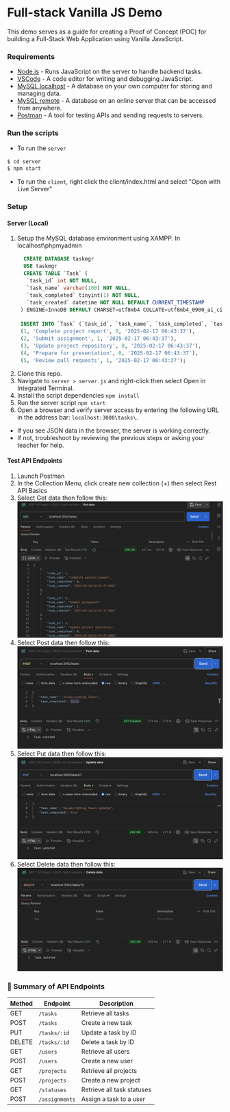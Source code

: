 # Full-stack Vanilla JS Demo
This demo serves as a guide for creating a Proof of Concept (POC) for building a Full-Stack Web Application using Vanilla JavaScript.

### Requirements
* [Node.js](https://nodejs.org/en/download) - Runs JavaScript on the server to handle backend tasks.
* [VSCode](https://code.visualstudio.com/download) - A code editor for writing and debugging JavaScript.
* [MySQL localhost](https://www.apachefriends.org/download.html) - A database on your own computer for storing and managing data.
* [MySQL remote](https://freedb.tech/) - A database on an online server that can be accessed from anywhere.
* [Postman](https://www.postman.com/downloads/) - A tool for testing APIs and sending requests to servers.

### Run the scripts

* To run the ```server```
```bash
$ cd server
$ npm start
```

* To run the ```client```, right click the client/index.html and select "Open with Live Server"

### Setup

#### Server (Local)

1. Setup the MySQL database environment using XAMPP.
   In localhost\phpmyadmin
   ```sql
     CREATE DATABASE taskmgr
     USE taskmgr
     CREATE TABLE `Task` (
      `task_id` int NOT NULL,
      `task_name` varchar(100) NOT NULL,
      `task_completed` tinyint(1) NOT NULL,
      `task_created` datetime NOT NULL DEFAULT CURRENT_TIMESTAMP
    ) ENGINE=InnoDB DEFAULT CHARSET=utf8mb4 COLLATE=utf8mb4_0900_ai_ci;

    INSERT INTO `Task` (`task_id`, `task_name`, `task_completed`, `task_created`) VALUES
    (1, 'Complete project report', 0, '2025-02-17 06:43:37'),
    (2, 'Submit assignment', 1, '2025-02-17 06:43:37'),
    (3, 'Update project repository', 0, '2025-02-17 06:43:37'),
    (4, 'Prepare for presentation', 0, '2025-02-17 06:43:37'),
    (5, 'Review pull requests', 1, '2025-02-17 06:43:37');
   ```
2. Clone this repo.
3. Navigate to ```server > server.js``` and right-click then select Open in Integrated Terminal.
4. Install the script dependencies ```npm install```
5. Run the server script ```npm start```
6. Open a browser and verify server access by entering the following URL in the address bar: ```localhost:3000\tasks\```.
  - If you see JSON data in the browser, the server is working correctly.
  - If not, troubleshoot by reviewing the previous steps or asking your teacher for help.

#### Test API Endpoints

1. Launch Postman
2. In the Collection Menu, click create new collection (+) then select Rest API Basics
3. Select Get data then follow this:
   ![get](./get.png)
5. Select Post data then follow this:
   ![get](./post.png)
7. Select Put data then follow this:
   ![get](./put.png)
9. Select Delete data then follow this:
   ![get](./delete.png)

### **🚀 Summary of API Endpoints**
| **Method** | **Endpoint**          | **Description**                   |
|-----------|----------------------|-----------------------------------|
| GET       | `/tasks`             | Retrieve all tasks               |
| POST      | `/tasks`             | Create a new task                |
| PUT       | `/tasks/:id`         | Update a task by ID              |
| DELETE    | `/tasks/:id`         | Delete a task by ID              |
| GET       | `/users`             | Retrieve all users               |
| POST      | `/users`             | Create a new user                |
| GET       | `/projects`          | Retrieve all projects            |
| POST      | `/projects`          | Create a new project             |
| GET       | `/statuses`          | Retrieve all task statuses       |
| POST      | `/assignments`       | Assign a task to a user          |
